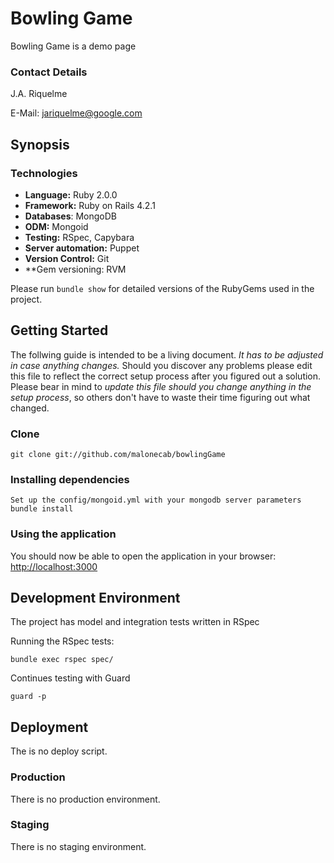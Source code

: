 # Bowling Game

Bowling Game is a demo page

### Contact Details

J.A. Riquelme

E-Mail: <jariquelme@google.com><br />


## Synopsis


### Technologies

* **Language:** Ruby 2.0.0
* **Framework:** Ruby on Rails 4.2.1
* **Databases**: MongoDB
* **ODM:** Mongoid
* **Testing:** RSpec, Capybara
* **Server automation:** Puppet
* **Version Control:** Git
* **Gem versioning: RVM

Please run `bundle show` for detailed versions of the RubyGems used in the project.


## Getting Started

The follwing guide is intended to be a living document. *It has to be adjusted in case anything changes.* Should you discover any problems please edit this file to reflect the correct setup process after you figured out a solution. Please bear in mind to *update this file should you change anything in the setup process*, so others don't have to waste their time figuring out what changed.

### Clone
    git clone git://github.com/malonecab/bowlingGame

### Installing dependencies
    Set up the config/mongoid.yml with your mongodb server parameters 
    bundle install

### Using the application

You should now be able to open the application in your browser: [http://localhost:3000](http://localhost:3000)

## Development Environment


The project has model and integration tests written in RSpec


Running the RSpec tests:

    bundle exec rspec spec/

Continues testing with Guard

    guard -p

## Deployment

The is no deploy script.

### Production

There is no production environment.

### Staging

There is no staging environment.